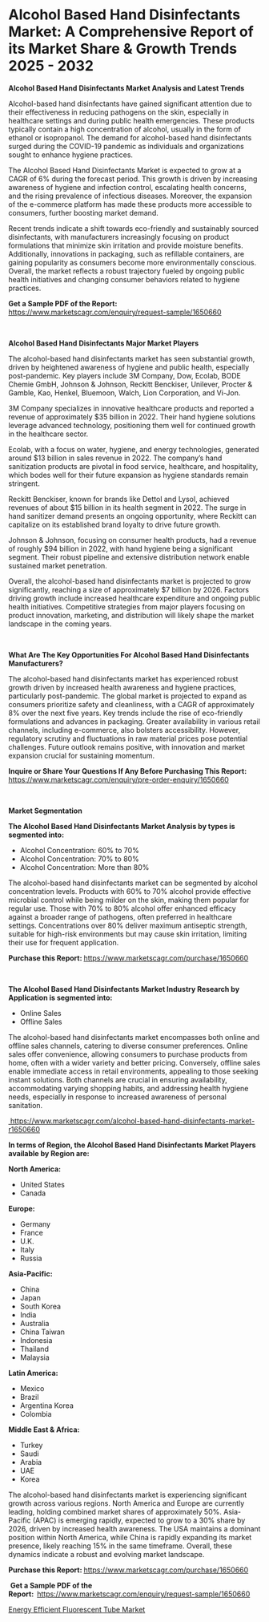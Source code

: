 <p><h1>Alcohol Based Hand Disinfectants Market: A Comprehensive Report of its Market Share & Growth Trends 2025 - 2032</h1></p><p><strong>Alcohol Based Hand Disinfectants Market Analysis and Latest Trends</strong></p>
<p><p>Alcohol-based hand disinfectants have gained significant attention due to their effectiveness in reducing pathogens on the skin, especially in healthcare settings and during public health emergencies. These products typically contain a high concentration of alcohol, usually in the form of ethanol or isopropanol. The demand for alcohol-based hand disinfectants surged during the COVID-19 pandemic as individuals and organizations sought to enhance hygiene practices.</p><p>The Alcohol Based Hand Disinfectants Market is expected to grow at a CAGR of 6% during the forecast period. This growth is driven by increasing awareness of hygiene and infection control, escalating health concerns, and the rising prevalence of infectious diseases. Moreover, the expansion of the e-commerce platform has made these products more accessible to consumers, further boosting market demand.</p><p>Recent trends indicate a shift towards eco-friendly and sustainably sourced disinfectants, with manufacturers increasingly focusing on product formulations that minimize skin irritation and provide moisture benefits. Additionally, innovations in packaging, such as refillable containers, are gaining popularity as consumers become more environmentally conscious. Overall, the market reflects a robust trajectory fueled by ongoing public health initiatives and changing consumer behaviors related to hygiene practices.</p></p>
<p><strong>Get a Sample PDF of the Report:&nbsp;</strong> <a href="https://www.marketscagr.com/enquiry/request-sample/1650660?utm_campaign=2998&utm_medium=2&utm_source=Github&utm_content=ia&utm_term=04042025&utm_id=alcohol-based-hand-disinfectants">https://www.marketscagr.com/enquiry/request-sample/1650660</a></p>
<p>&nbsp;</p>
<p><strong>Alcohol Based Hand Disinfectants Major Market Players</strong></p>
<p><p>The alcohol-based hand disinfectants market has seen substantial growth, driven by heightened awareness of hygiene and public health, especially post-pandemic. Key players include 3M Company, Dow, Ecolab, BODE Chemie GmbH, Johnson & Johnson, Reckitt Benckiser, Unilever, Procter & Gamble, Kao, Henkel, Bluemoon, Walch, Lion Corporation, and Vi-Jon.</p><p>3M Company specializes in innovative healthcare products and reported a revenue of approximately $35 billion in 2022. Their hand hygiene solutions leverage advanced technology, positioning them well for continued growth in the healthcare sector.</p><p>Ecolab, with a focus on water, hygiene, and energy technologies, generated around $13 billion in sales revenue in 2022. The company’s hand sanitization products are pivotal in food service, healthcare, and hospitality, which bodes well for their future expansion as hygiene standards remain stringent.</p><p>Reckitt Benckiser, known for brands like Dettol and Lysol, achieved revenues of about $15 billion in its health segment in 2022. The surge in hand sanitizer demand presents an ongoing opportunity, where Reckitt can capitalize on its established brand loyalty to drive future growth.</p><p>Johnson & Johnson, focusing on consumer health products, had a revenue of roughly $94 billion in 2022, with hand hygiene being a significant segment. Their robust pipeline and extensive distribution network enable sustained market penetration.</p><p>Overall, the alcohol-based hand disinfectants market is projected to grow significantly, reaching a size of approximately $7 billion by 2026. Factors driving growth include increased healthcare expenditure and ongoing public health initiatives. Competitive strategies from major players focusing on product innovation, marketing, and distribution will likely shape the market landscape in the coming years.</p></p>
<p>&nbsp;</p>
<p><strong>What Are The Key Opportunities For Alcohol Based Hand Disinfectants Manufacturers?</strong></p>
<p><p>The alcohol-based hand disinfectants market has experienced robust growth driven by increased health awareness and hygiene practices, particularly post-pandemic. The global market is projected to expand as consumers prioritize safety and cleanliness, with a CAGR of approximately 8% over the next five years. Key trends include the rise of eco-friendly formulations and advances in packaging. Greater availability in various retail channels, including e-commerce, also bolsters accessibility. However, regulatory scrutiny and fluctuations in raw material prices pose potential challenges. Future outlook remains positive, with innovation and market expansion crucial for sustaining momentum.</p></p>
<p><strong>Inquire or Share Your Questions If Any Before Purchasing This Report:</strong> <a href="https://www.marketscagr.com/enquiry/pre-order-enquiry/1650660?utm_campaign=2998&utm_medium=2&utm_source=Github&utm_content=ia&utm_term=04042025&utm_id=alcohol-based-hand-disinfectants">https://www.marketscagr.com/enquiry/pre-order-enquiry/1650660</a></p>
<p>&nbsp;</p>
<p><strong>Market Segmentation</strong></p>
<p><strong>The Alcohol Based Hand Disinfectants Market Analysis by types is segmented into:</strong></p>
<p><ul><li>Alcohol Concentration: 60% to 70%</li><li>Alcohol Concentration: 70% to 80%</li><li>Alcohol Concentration: More than 80%</li></ul></p>
<p><p>The alcohol-based hand disinfectants market can be segmented by alcohol concentration levels. Products with 60% to 70% alcohol provide effective microbial control while being milder on the skin, making them popular for regular use. Those with 70% to 80% alcohol offer enhanced efficacy against a broader range of pathogens, often preferred in healthcare settings. Concentrations over 80% deliver maximum antiseptic strength, suitable for high-risk environments but may cause skin irritation, limiting their use for frequent application.</p></p>
<p><strong>Purchase this Report:&nbsp;</strong><a href="https://www.marketscagr.com/purchase/1650660?utm_campaign=2998&utm_medium=2&utm_source=Github&utm_content=ia&utm_term=04042025&utm_id=alcohol-based-hand-disinfectants">https://www.marketscagr.com/purchase/1650660</a></p>
<p>&nbsp;</p>
<p><strong>The Alcohol Based Hand Disinfectants Market Industry Research by Application is segmented into:</strong></p>
<p><ul><li>Online Sales</li><li>Offline Sales</li></ul></p>
<p><p>The alcohol-based hand disinfectants market encompasses both online and offline sales channels, catering to diverse consumer preferences. Online sales offer convenience, allowing consumers to purchase products from home, often with a wider variety and better pricing. Conversely, offline sales enable immediate access in retail environments, appealing to those seeking instant solutions. Both channels are crucial in ensuring availability, accommodating varying shopping habits, and addressing health hygiene needs, especially in response to increased awareness of personal sanitation.</p></p>
<p><a href="https://www.marketscagr.com/alcohol-based-hand-disinfectants-market-r1650660?utm_campaign=2998&utm_medium=2&utm_source=Github&utm_content=ia&utm_term=04042025&utm_id=alcohol-based-hand-disinfectants">&nbsp;https://www.marketscagr.com/alcohol-based-hand-disinfectants-market-r1650660</a></p>
<p><strong>In terms of Region, the Alcohol Based Hand Disinfectants Market Players available by Region are:</strong></p>
<p>
    <p> <strong> North America: </strong>
        <ul>
            <li>United States</li>
            <li>Canada</li>
        </ul>
        </p> 
    <p> <strong> Europe: </strong>
        <ul>
            <li>Germany</li>
            <li>France</li>
            <li>U.K.</li>
            <li>Italy</li>
            <li>Russia</li>
        </ul>
        </p> 
    <p> <strong> Asia-Pacific: </strong>
        <ul>
            <li>China</li>
            <li>Japan</li>
            <li>South Korea</li>
            <li>India</li>
            <li>Australia</li>
            <li>China Taiwan</li>
            <li>Indonesia</li>
            <li>Thailand</li>
            <li>Malaysia</li>
        </ul>
        </p> 
    <p> <strong> Latin America: </strong>
        <ul>
            <li>Mexico</li>
            <li>Brazil</li>
            <li>Argentina Korea</li>
            <li>Colombia</li>
        </ul>
        </p> 
    <p> <strong> Middle East & Africa: </strong>
        <ul>
            <li>Turkey</li>
            <li>Saudi</li>
            <li>Arabia</li>
            <li>UAE</li>
            <li>Korea</li>
        </ul>
    </p>
    </p>
<p><p>The alcohol-based hand disinfectants market is experiencing significant growth across various regions. North America and Europe are currently leading, holding combined market shares of approximately 50%. Asia-Pacific (APAC) is emerging rapidly, expected to grow to a 30% share by 2026, driven by increased health awareness. The USA maintains a dominant position within North America, while China is rapidly expanding its market presence, likely reaching 15% in the same timeframe. Overall, these dynamics indicate a robust and evolving market landscape.</p></p>
<p><strong>Purchase this Report: </strong><a href="https://www.marketscagr.com/purchase/1650660?utm_campaign=2998&utm_medium=2&utm_source=Github&utm_content=ia&utm_term=04042025&utm_id=alcohol-based-hand-disinfectants">https://www.marketscagr.com/purchase/1650660</a></p>
<p>&nbsp;<strong>Get a Sample PDF of the Report:&nbsp;&nbsp;</strong><a href="https://www.marketscagr.com/enquiry/request-sample/1650660?utm_campaign=2998&utm_medium=2&utm_source=Github&utm_content=ia&utm_term=04042025&utm_id=alcohol-based-hand-disinfectants">https://www.marketscagr.com/enquiry/request-sample/1650660</a></p>
<p><strong></strong></p>
<p><p><a href="https://github.com/verikaahova/Market-Research-Report-List-1/blob/main/energy-efficient-fluorescent-tube-market.md?utm_campaign=2998&utm_medium=2&utm_source=Github&utm_content=ia&utm_term=04042025&utm_id=alcohol-based-hand-disinfectants">Energy Efficient Fluorescent Tube Market</a></p></p>